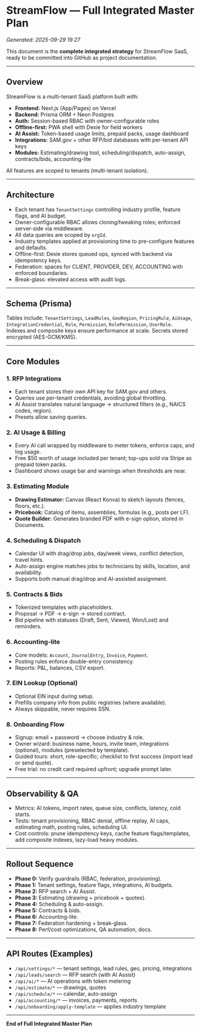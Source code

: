 # StreamFlow — Full Integrated Master Plan
_Generated: 2025-09-29 19:27_

This document is the **complete integrated strategy** for StreamFlow SaaS, ready to be committed into GitHub as project documentation.

---

## Overview
StreamFlow is a multi-tenant SaaS platform built with:
- **Frontend:** Next.js (App/Pages) on Vercel
- **Backend:** Prisma ORM + Neon Postgres
- **Auth:** Session-based RBAC with owner-configurable roles
- **Offline-first:** PWA shell with Dexie for field workers
- **AI Assist:** Token-based usage limits, prepaid packs, usage dashboard
- **Integrations:** SAM.gov + other RFP/bid databases with per-tenant API keys
- **Modules:** Estimating/drawing tool, scheduling/dispatch, auto-assign, contracts/bids, accounting-lite

All features are scoped to tenants (multi-tenant isolation).

---

## Architecture
- Each tenant has `TenantSettings` controlling industry profile, feature flags, and AI budget.
- Owner-configurable RBAC allows cloning/tweaking roles; enforced server-side via middleware.
- All data queries are scoped by `orgId`.
- Industry templates applied at provisioning time to pre-configure features and defaults.
- Offline-first: Dexie stores queued ops, synced with backend via idempotency keys.
- Federation: spaces for CLIENT, PROVIDER, DEV, ACCOUNTING with enforced boundaries.
- Break-glass: elevated access with audit logs.

---

## Schema (Prisma)
Tables include: `TenantSettings`, `LeadRules`, `GeoRegion`, `PricingRule`, `AiUsage`, `IntegrationCredential`, `Role`, `Permission`, `RolePermission`, `UserRole`.  
Indexes and composite keys ensure performance at scale. Secrets stored encrypted (AES-GCM/KMS).

---

## Core Modules

### 1. RFP Integrations
- Each tenant stores their own API key for SAM.gov and others.
- Queries use per-tenant credentials, avoiding global throttling.
- AI Assist translates natural language → structured filters (e.g., NAICS codes, region).
- Presets allow saving queries.

### 2. AI Usage & Billing
- Every AI call wrapped by middleware to meter tokens, enforce caps, and log usage.
- Free $50 worth of usage included per tenant; top-ups sold via Stripe as prepaid token packs.
- Dashboard shows usage bar and warnings when thresholds are near.

### 3. Estimating Module
- **Drawing Estimator:** Canvas (React Konva) to sketch layouts (fences, floors, etc.).
- **Pricebook:** Catalog of items, assemblies, formulas (e.g., posts per LF).
- **Quote Builder:** Generates branded PDF with e-sign option, stored in Documents.

### 4. Scheduling & Dispatch
- Calendar UI with drag/drop jobs, day/week views, conflict detection, travel hints.
- Auto-assign engine matches jobs to technicians by skills, location, and availability.
- Supports both manual drag/drop and AI-assisted assignment.

### 5. Contracts & Bids
- Tokenized templates with placeholders.
- Proposal → PDF → e-sign → stored contract.
- Bid pipeline with statuses (Draft, Sent, Viewed, Won/Lost) and reminders.

### 6. Accounting-lite
- Core models: `Account`, `JournalEntry`, `Invoice`, `Payment`.
- Posting rules enforce double-entry consistency.
- Reports: P&L, balances, CSV export.

### 7. EIN Lookup (Optional)
- Optional EIN input during setup.
- Prefills company info from public registries (where available).
- Always skippable, never requires SSN.

### 8. Onboarding Flow
- Signup: email + password → choose industry & role.
- Owner wizard: business name, hours, invite team, integrations (optional), modules (preselected by template).
- Guided tours: short, role-specific; checklist to first success (import lead or send quote).
- Free trial: no credit card required upfront; upgrade prompt later.

---

## Observability & QA
- Metrics: AI tokens, import rates, queue size, conflicts, latency, cold starts.
- Tests: tenant provisioning, RBAC denial, offline replay, AI caps, estimating math, posting rules, scheduling UI.
- Cost controls: prune idempotency keys, cache feature flags/templates, add composite indexes, lazy-load heavy modules.

---

## Rollout Sequence
- **Phase 0:** Verify guardrails (RBAC, federation, provisioning).
- **Phase 1:** Tenant settings, feature flags, integrations, AI budgets.
- **Phase 2:** RFP search + AI Assist.
- **Phase 3:** Estimating (drawing + pricebook + quotes).
- **Phase 4:** Scheduling & auto-assign.
- **Phase 5:** Contracts & bids.
- **Phase 6:** Accounting-lite.
- **Phase 7:** Federation hardening + break-glass.
- **Phase 8:** Perf/cost optimizations, QA automation, docs.

---

## API Routes (Examples)
- `/api/settings/*` — tenant settings, lead rules, geo, pricing, integrations
- `/api/leads/search` — RFP search (with AI Assist)
- `/api/ai/*` — AI operations with token metering
- `/api/estimate/*` — drawings, quotes
- `/api/schedule/*` — calendar, auto-assign
- `/api/accounting/*` — invoices, payments, reports
- `/api/onboarding/apply-template` — applies industry template

---

**End of Full Integrated Master Plan**
